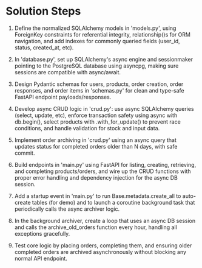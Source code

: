 # Solution Steps

1. Define the normalized SQLAlchemy models in 'models.py', using ForeignKey constraints for referential integrity, relationship()s for ORM navigation, and add indexes for commonly queried fields (user_id, status, created_at, etc).

2. In 'database.py', set up SQLAlchemy's async engine and sessionmaker pointing to the PostgreSQL database using asyncpg, making sure sessions are compatible with async/await.

3. Design Pydantic schemas for users, products, order creation, order responses, and order items in 'schemas.py' for clean and type-safe FastAPI endpoint payloads/responses.

4. Develop async CRUD logic in 'crud.py': use async SQLAlchemy queries (select, update, etc), enforce transaction safety using async with db.begin(), select products with .with_for_update() to prevent race conditions, and handle validation for stock and input data.

5. Implement order archiving in 'crud.py' using an async query that updates status for completed orders older than N days, with safe commit.

6. Build endpoints in 'main.py' using FastAPI for listing, creating, retrieving, and completing products/orders, and wire up the CRUD functions with proper error handling and dependency injection for the async DB session.

7. Add a startup event in 'main.py' to run Base.metadata.create_all to auto-create tables (for demo) and to launch a coroutine background task that periodically calls the async archiver logic.

8. In the background archiver, create a loop that uses an async DB session and calls the archive_old_orders function every hour, handling all exceptions gracefully.

9. Test core logic by placing orders, completing them, and ensuring older completed orders are archived asynchronously without blocking any normal API endpoint.

